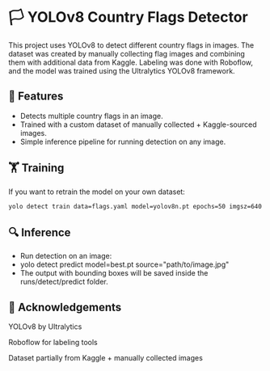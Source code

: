 # 🏳️ YOLOv8 Country Flags Detector

This project uses YOLOv8 to detect different country flags in images. The dataset was created by manually collecting flag images and combining them with additional data from Kaggle. Labeling was done with Roboflow, and the model was trained using the Ultralytics YOLOv8 framework.

## 🚀 Features

- Detects multiple country flags in an image.
- Trained with a custom dataset of manually collected + Kaggle-sourced images.
- Simple inference pipeline for running detection on any image.


## 🏋️ Training

If you want to retrain the model on your own dataset:

```bash
yolo detect train data=flags.yaml model=yolov8n.pt epochs=50 imgsz=640
```

## 🔍 Inference
- Run detection on an image:
- yolo detect predict model=best.pt source="path/to/image.jpg"
- The output with bounding boxes will be saved inside the runs/detect/predict folder.

## 📖 Acknowledgements

YOLOv8 by Ultralytics

Roboflow for labeling tools

Dataset partially from Kaggle + manually collected images
